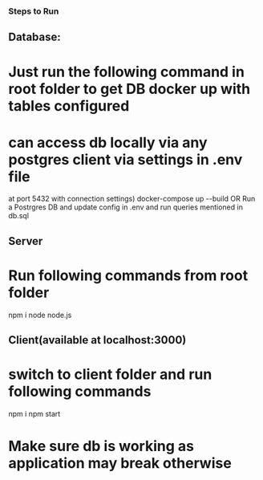 ### Steps to Run

## Database:
# Just run the following command in root folder to get DB docker up with tables configured
# can access db locally via any postgres client via settings in .env file
at port 5432 with connection settings)
docker-compose up --build
                     OR
Run a Postrgres DB and update config in .env and run queries mentioned in db.sql

## Server
# Run following commands from root folder
npm i
node node.js

## Client(available at localhost:3000)
# switch to client folder and run following commands
npm i
npm start

# Make sure db is working as application may break otherwise
